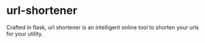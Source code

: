 # url-shortener
Crafted in flask, url shortener is an intelligent online tool to shorten your urls for your utility.

